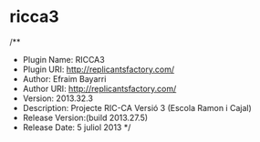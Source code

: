 ricca3
======

/**
 * Plugin Name: RICCA3
 * Plugin URI: http://replicantsfactory.com/
 * Author: Efraim Bayarri
 * Author URI: http://replicantsfactory.com/
 * Version: 2013.32.3
 * Description: Projecte RIC-CA Versió 3 (Escola Ramon i Cajal) 
 * Release Version:(build 2013.27.5)
 * Release Date: 5 juliol 2013
 */
